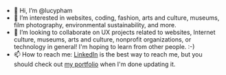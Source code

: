 - 👋 Hi, I’m @lucypham
- 🌱 I’m interested in websites, coding, fashion, arts and culture, museums, film photography, environmental sustainability, and more.
- 💞️ I’m looking to collaborate on UX projects related to websites, Internet culture, museums, arts and culture, nonprofit organizations, or technology in general! I'm hoping to learn from other people. :-)
- 📫 How to reach me: <a href="https://linkedin.com/in/lucypham">LinkedIn</a> is the best way to reach me, but you should check out <a href="https://lucypham.com">my portfolio</a> when I'm done updating it.

<!---
lucypham/lucypham is a ✨ special ✨ repository because its `README.md` (this file) appears on your GitHub profile.
You can click the Preview link to take a look at your changes.
--->
